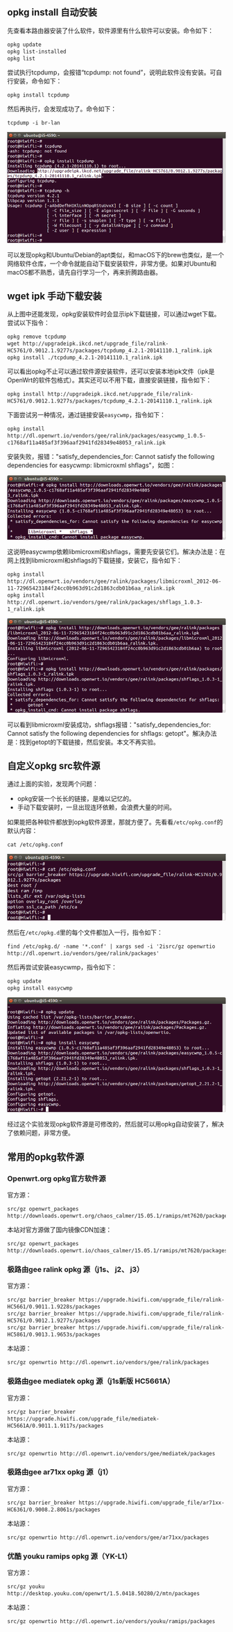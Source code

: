 
## opkg install 自动安装

先查看本路由器安装了什么软件，软件源里有什么软件可以安装。命令如下：

```
opkg update
opkg list-installed
opkg list
```

尝试执行tcpdump，会报错“tcpdump: not found”，说明此软件没有安装。可自行安装，命令如下：

```
opkg install tcpdump
```

然后再执行，会发现成功了。命令如下：

```
tcpdump -i br-lan
```

![opkg install](images/gee-opkg-install.png)

可以发现opkg和Ubuntu/Debian的apt类似，和macOS下的brew也类似，是一个网络软件仓库，一个命令就能自动下载安装软件，非常方便。如果对Ubuntu和macOS都不熟悉，请先自行学习一个，再来折腾路由器。

## wget ipk 手动下载安装

从上图中还能发现，opkg安装软件时会显示ipk下载链接，可以通过wget下载。尝试以下指令：

```
opkg remove tcpdump
wget http://upgradeipk.ikcd.net/upgrade_file/ralink-HC5761/0.9012.1.9277s/packages/tcpdump_4.2.1-20141110.1_ralink.ipk
opkg install ./tcpdump_4.2.1-20141110.1_ralink.ipk
```

可以看出opkg不止可以通过软件源安装软件，还可以安装本地ipk文件（ipk是OpenWrt的软件包格式）。其实还可以不用下载，直接安装链接，指令如下：

```
opkg install http://upgradeipk.ikcd.net/upgrade_file/ralink-HC5761/0.9012.1.9277s/packages/tcpdump_4.2.1-20141110.1_ralink.ipk
```

下面尝试另一种情况，通过链接安装`easycwmp`，指令如下：


```
opkg install http://dl.openwrt.io/vendors/gee/ralink/packages/easycwmp_1.0.5-c1768af11a485af3f396aaf2941fd28349e48053_ralink.ipk
```

安装失败，报错："satisfy\_dependencies\_for: Cannot satisfy the following dependencies for easycwmp: libmicroxml shflags"，如图：

![opkg install easycwmp error: depend shflags](images/opkg-install-depend-shflags.png)

这说明easycwmp依赖libmicroxml和shflags，需要先安装它们。解决办法是：在网上找到libmicroxml和shflags的下载链接，安装它，指令如下：

```
opkg install http://dl.openwrt.io/vendors/gee/ralink/packages/libmicroxml_2012-06-11-72965423184f24cc0b963d91c2d1863cdb01b6aa_ralink.ipk
opkg install http://dl.openwrt.io/vendors/gee/ralink/packages/shflags_1.0.3-1_ralink.ipk
```
![opkg install shflags error: depend getopt](images/opkg-install-depend-getopt.png)

可以看到libmicroxml安装成功，shflags报错："satisfy\_dependencies\_for: Cannot satisfy the following dependencies for shflags: getopt"。解决办法是：找到getopt的下载链接，然后安装。本文不再实验。

## 自定义opkg src软件源

通过上面的实验，发现两个问题：

 * opkg安装一个长长的链接，是难以记忆的。
 * 手动下载安装时，一旦出现连环依赖，会浪费大量的时间。

如果能把各种软件都放到opkg软件源里，那就方便了。先看看`/etc/opkg.conf`的默认内容：

```
cat /etc/opkg.conf
```

![cat opkg conf](images/cat-opkg-conf.png)

然后在`/etc/opkg.d`里的每个文件都加入一行，指令如下：

```
find /etc/opkg.d/ -name '*.conf' | xargs sed -i '2isrc/gz openwrtio http://dl.openwrt.io/vendors/gee/ralink/packages'
```

然后再尝试安装easycwmp，指令如下：

```
opkg update
opkg install easycwmp
```

![opkg install easycwmp](images/opkg-install-easycwmp.png)

经过这个实验发现opkg软件源是可修改的，然后就可以用opkg自动安装了，解决了依赖问题，非常方便。

## 常用的opkg软件源

### Openwrt.org opkg官方软件源

官方源：

```
src/gz openwrt_packages http://downloads.openwrt.org/chaos_calmer/15.05.1/ramips/mt7620/packages/packages
```

本站对官方源做了国内镜像CDN加速：

```
src/gz openwrt_packages http://downloads.openwrt.io/chaos_calmer/15.05.1/ramips/mt7620/packages/packages
```

### 极路由gee ralink opkg 源（j1s、 j2、 j3）

官方源：

```
src/gz barrier_breaker https://upgrade.hiwifi.com/upgrade_file/ralink-HC5661/0.9011.1.9228s/packages
src/gz barrier_breaker https://upgrade.hiwifi.com/upgrade_file/ralink-HC5761/0.9012.1.9277s/packages
src/gz barrier_breaker https://upgrade.hiwifi.com/upgrade_file/ralink-HC5861/0.9013.1.9653s/packages
```

本站源：

```
src/gz openwrtio http://dl.openwrt.io/vendors/gee/ralink/packages
```

### 极路由gee mediatek opkg 源（j1s新版 HC5661A）

官方源：

```
src/gz barrier_breaker https://upgrade.hiwifi.com/upgrade_file/mediatek-HC5661A/0.9011.1.9117s/packages
```

本站源：

```
src/gz openwrtio http://dl.openwrt.io/vendors/gee/mediatek/packages
```

### 极路由gee ar71xx opkg 源（j1）

官方源：

```
src/gz barrier_breaker https://upgrade.hiwifi.com/upgrade_file/ar71xx-HC6361/0.9008.2.8061s/packages
```

本站源：

```
src/gz openwrtio http://dl.openwrt.io/vendors/gee/ar71xx/packages
```

### 优酷 youku ramips opkg 源（YK-L1）

官方源：

```
src/gz youku http://desktop.youku.com/openwrt/1.5.0418.50280/2/mtn/packages
```

本站源：

```
src/gz openwrtio http://dl.openwrt.io/vendors/youku/ramips/packages
```

<div id="comments" data-thread-key="docs-opkg"></div>
